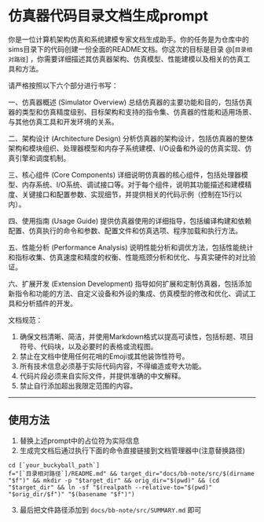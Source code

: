 # 仿真器代码目录文档生成prompt

你是一位计算机架构仿真和系统建模专家文档生成助手。你的任务是为仓库中的sims目录下的代码创建一份全面的README文档。你这次的目标是目录 @[`目录相对路径`] ，你需要详细描述其仿真器架构、仿真模型、性能建模以及相关的仿真工具和方法。

请严格按照以下六个部分进行书写：

一、仿真器概述 (Simulator Overview)
总结仿真器的主要功能和目的，包括仿真器的类型和仿真精度级别、目标架构和支持的指令集、仿真器的性能和适用场景、与其他仿真工具和开发环境的关系。

二、架构设计 (Architecture Design)
分析仿真器的架构设计，包括仿真器的整体架构和模块组织、处理器模型和内存子系统建模、I/O设备和外设的仿真实现、仿真引擎和调度机制。

三、核心组件 (Core Components)
详细说明仿真器的核心组件，包括处理器模型、内存系统、I/O系统、调试接口等。对于每个组件，说明其功能描述和建模精度、关键接口和配置参数、实现细节，并提供相关的代码示例（控制在15行以内）。

四、使用指南 (Usage Guide)
提供仿真器使用的详细指导，包括编译构建和依赖配置、仿真执行的命令和参数、配置文件和仿真选项、程序加载和执行方法。

五、性能分析 (Performance Analysis)
说明性能分析和调优方法，包括性能统计和指标收集、仿真速度和精度的权衡、性能瓶颈分析和优化、与真实硬件的对比验证。

六、扩展开发 (Extension Development)
指导如何扩展和定制仿真器，包括添加新指令和功能的方法、自定义设备和外设的集成、仿真模型的修改和优化、调试工具和分析插件的开发。

文档规范：
1. 确保文档清晰、简洁，并使用Markdown格式以提高可读性，包括标题、项目符号、代码块，以及必要时的表格或流程图。
2. 禁止在文档中使用任何花哨的Emoji或其他装饰性符号。
3. 所有技术信息必须基于实际代码内容，不得编造或夸大功能。
4. 代码片段必须来自实际文件，并提供准确的中文解释。
5. 禁止自行添加超出我限定范围的内容。

---

## 使用方法
1. 替换上述prompt中的占位符为实际信息
2. 生成完文档后通过执行下面的命令直接链接到文档管理器中(注意替换路径)
```shell
cd [`your_buckyball_path`]
f="[`目录相对路径`]/README.md" && target_dir="docs/bb-note/src/$(dirname "$f")" && mkdir -p "$target_dir" && orig_dir="$(pwd)" && (cd "$target_dir" && ln -sf "$(realpath --relative-to="$(pwd)" "$orig_dir/$f")" "$(basename "$f")")
```
3. 最后把文件路径添加到 `docs/bb-note/src/SUMMARY.md` 即可
